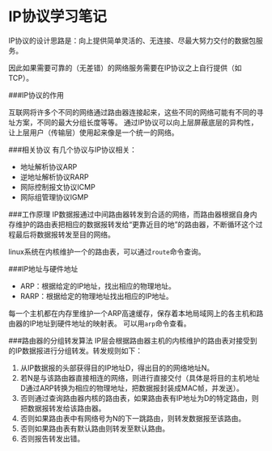 IP协议学习笔记
=========
IP协议的设计思路是：向上提供简单灵活的、无连接、尽最大努力交付的数据包服务。

因此如果需要可靠的（无差错）的网络服务需要在IP协议之上自行提供（如TCP）。

###IP协议的作用

互联网将许多个不同的网络通过路由器连接起来，这些不同的网络可能有不同的寻址方案，不同的最大分组长度等等。
通过IP协议可以向上层屏蔽底层的异构性，让上层用户（传输层）使用起来像是一个统一的网络。

###相关协议
有几个协议与IP协议相关：

* 地址解析协议ARP
* 逆地址解析协议RARP
* 网际控制报文协议ICMP
* 网际组管理协议IGMP


###工作原理
IP数据报通过中间路由器转发到合适的网络，而路由器根据自身内存维护的路由表把相应的数据报转发给“更靠近目的地”的路由器，不断循环这个过程最后将数据报转发至目的网络。

linux系统在内核维护一个的路由表，可以通过`route`命令查询。


###IP地址与硬件地址

* ARP：根据给定的IP地址，找出相应的物理地址。
* RARP：根据给定的物理地址找出相应的IP地址。

每一个主机都在内存里维护一个ARP高速缓存，保存着本地局域网上的各主机和路由器的IP地址到硬件地址的映射表。
可以用`arp`命令查看。

###路由器的分组转发算法
IP层会根据路由器主机的内核维护的路由表对接受到的IP数据报进行分组转发。转发规则如下：

1. 从IP数据报的头部获得目的IP地址D，得出目的的网络地址N。
2. 若N是与该路由器直接相连的网络，则进行直接交付（具体是将目的主机地址D通过ARP转换为相应的物理地址，把数据报封装成MAC帧，并发送）。
3. 否则通过查询路由器内核的路由表，如果路由表有IP地址为D的特定路由，则把数据报转发给该路由器。
4. 否则如果路由表中有网络号为N的下一跳路由，则转发数据报至该路由。
5. 否则如果路由表有默认路由则转发至默认路由。
6. 否则报告转发出错。





